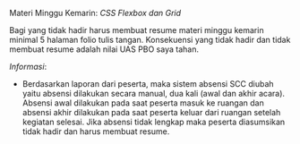 Materi Minggu Kemarin: *CSS Flexbox dan Grid*

Bagi yang tidak hadir harus membuat resume materi minggu kemarin minimal 5 halaman folio tulis tangan. Konsekuensi yang tidak hadir dan tidak membuat resume adalah nilai UAS PBO saya tahan.

*Informasi*: 
- Berdasarkan laporan dari peserta, maka sistem absensi SCC diubah yaitu absensi dilakukan secara manual, dua kali (awal dan akhir acara). Absensi awal dilakukan pada saat peserta masuk ke ruangan dan absensi akhir dilakukan pada saat peserta keluar dari ruangan setelah kegiatan selesai. Jika absensi tidak lengkap maka peserta diasumsikan tidak hadir dan harus membuat resume.



